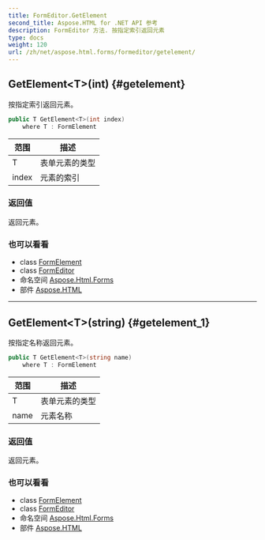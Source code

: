 ```yaml
---
title: FormEditor.GetElement
second_title: Aspose.HTML for .NET API 参考
description: FormEditor 方法. 按指定索引返回元素
type: docs
weight: 120
url: /zh/net/aspose.html.forms/formeditor/getelement/
---
```

## GetElement&lt;T&gt;(int) {#getelement}

按指定索引返回元素。

```csharp
public T GetElement<T>(int index)
    where T : FormElement
```

| 范围 | 描述 |
| --- | --- |
| T | 表单元素的类型 |
| index | 元素的索引 |

### 返回值

返回元素。

### 也可以看看

* class [FormElement](../../formelement/)
* class [FormEditor](../)
* 命名空间 [Aspose.Html.Forms](../../formeditor/)
* 部件 [Aspose.HTML](../../../)

---

## GetElement&lt;T&gt;(string) {#getelement_1}

按指定名称返回元素。

```csharp
public T GetElement<T>(string name)
    where T : FormElement
```

| 范围 | 描述 |
| --- | --- |
| T | 表单元素的类型 |
| name | 元素名称 |

### 返回值

返回元素。

### 也可以看看

* class [FormElement](../../formelement/)
* class [FormEditor](../)
* 命名空间 [Aspose.Html.Forms](../../formeditor/)
* 部件 [Aspose.HTML](../../../)


